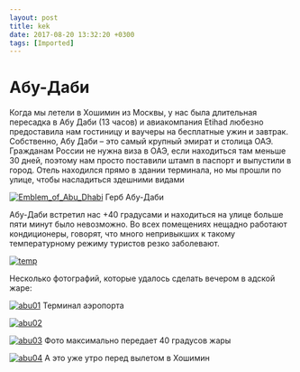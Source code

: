 ```yaml
---
layout: post
title: kek
date: 2017-08-20 13:32:20 +0300
tags: [Imported]
---
```

# Абу-Даби

Когда мы летели в Хошимин из Москвы, у нас была длительная пересадка в Абу Даби (13 часов) и авиакомпания Etihad любезно предоставила нам гостиницу и ваучеры на бесплатные ужин и завтрак. Собственно, Абу Даби – это самый крупный эмират и столица ОАЭ. Гражданам России не нужна виза в ОАЭ, если находиться там меньше 30 дней, поэтому нам просто поставили штамп в паспорт и выпустили в город. Отель находился прямо в здании терминала, но мы прошли по улице, чтобы насладиться здешними видами

[![Emblem_of_Abu_Dhabi](https://vlaim.s3.amazonaws.com/uploads/2017/07/Emblem_of_Abu_Dhabi.png)](https://vlaim.s3.amazonaws.com/uploads/2017/07/Emblem_of_Abu_Dhabi.png) Герб Абу-Даби

Абу-Даби встретил нас +40 градусами и находиться на улице больше пяти минут было невозможно. Во всех помещениях нещадно работают кондиционеры, говорят, что много непривыкших к такому температурному режиму туристов резко заболевают.

[![temp](https://vlaim.s3.amazonaws.com/uploads/2017/07/temp.jpg)](https://vlaim.s3.amazonaws.com/uploads/2017/07/temp.jpg)

Несколько фотографий, которые удалось сделать вечером в адской жаре:

[![abu01](https://vlaim.s3.amazonaws.com/uploads/2017/07/abu01.jpg)](https://vlaim.s3.amazonaws.com/uploads/2017/07/abu01.jpg) Терминал аэропорта

[![abu02](https://vlaim.s3.amazonaws.com/uploads/2017/07/abu02.jpg)](https://vlaim.s3.amazonaws.com/uploads/2017/07/abu02.jpg)

[![abu03](https://vlaim.s3.amazonaws.com/uploads/2017/07/abu03.jpg)](https://vlaim.s3.amazonaws.com/uploads/2017/07/abu03.jpg) Фото максимально передает 40 градусов жары

[![abu04](https://vlaim.s3.amazonaws.com/uploads/2017/07/abu04.jpg)](https://vlaim.s3.amazonaws.com/uploads/2017/07/abu04.jpg) А это уже утро перед вылетом в Хошимин